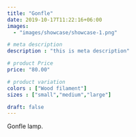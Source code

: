 ```yaml
---
title: "Gonfle"
date: 2019-10-17T11:22:16+06:00
images: 
  - "images/showcase/showcase-1.png"

# meta description
description : "this is meta description"

# product Price
price: "80.00"

# product variation
colors : ["Wood filament"]
sizes : ["small","medium","large"]

draft: false
---
```


Gonfle lamp.
